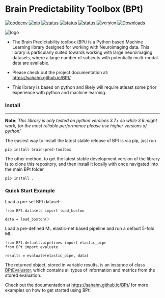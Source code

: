 # Brain Predictability Toolbox (BPt)

[![codecov](https://codecov.io/gh/sahahn/BPt/branch/master/graph/badge.svg?token=SCA77VAUAG)](https://codecov.io/gh/sahahn/BPt) [![pip](https://badge.fury.io/py/brain-pred-toolbox.svg)](https://pypi.org/project/brain-pred-toolbox/) [![status](https://github.com/sahahn/BPt/actions/workflows/test_ubuntu_versions.yml/badge.svg)](https://github.com/sahahn/BPt/actions) [![status](https://github.com/sahahn/BPt/actions/workflows/test_mac_versions.yml/badge.svg)](https://github.com/sahahn/BPt/actions) [![status](https://github.com/sahahn/BPt/actions/workflows/test_windows_versions.yml/badge.svg)](https://github.com/sahahn/BPt/actions) ![version](https://img.shields.io/badge/python-3.7%20%7C%203.8%20%7C%203.9-blue) [![Downloads](https://static.pepy.tech/personalized-badge/brain-pred-toolbox?period=total&units=international_system&left_color=black&right_color=grey&left_text=Downloads)](https://pepy.tech/project/brain-pred-toolbox)


![logo](https://github.com/sahahn/BPt/blob/master/doc/source/_static/red_logo.png?raw=true)


- The Brain Predictability toolbox (BPt) is a Python based Machine Learning library designed for working with Neuroimaging data. This library is particularly suited towards working with large neuroimaging datasets, where a large number of subjects with potentially multi-modal data are available.

- Please check out the project documentation at:
<https://sahahn.github.io/BPt/>

- This library is based on python and likely will require atleast some prior experience with python and machine learning.


### Install
----

**Note:** *This library is only tested on python versions 3.7+ so while 3.6 might work, for the most reliable performance please use higher versions of python!*


The easiest way to install the latest stable release of BPt is via pip, just run
``` 
pip install brain-pred-toolbox 
```

The other method, to get the latest stable development version of the library is to clone this repository,
and then install it locally with once navigated into the main BPt folder

```
pip install .
```

### Quick Start Example

Load a pre-set BPt dataset:

```
from BPt.datasets import load_boston

data = load_boston()
```

Load a pre-defined ML elastic-net based pipeline and run a default 5-fold ML:
```
from BPt.default.pipelines import elastic_pipe
from BPt import evaluate

results = evaluate(elastic_pipe, data)
```

The returned object, stored in variable results, is an instance of class [BPtEvaluator](https://sahahn.github.io/BPt/reference/api/BPt.BPtEvaluator.html#BPt.BPtEvaluator), which contains all types of information and metrics from the stored evaluation.

Check out the documentation at <https://sahahn.github.io/BPt/> for more examples on how to get started using BPt!